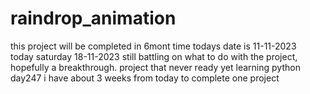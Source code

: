 # raindrop_animation
this project will be completed in 6mont time 
todays date is 11-11-2023\
today saturday 18-11-2023
still battling on what to do with the project,
hopefully a breakthrough.
project that never ready yet
learning python
day247
i have about 3 weeks from today to complete one project 
